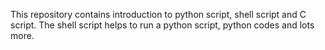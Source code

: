 This repository contains introduction to python script, shell script and C script.
The shell script helps to run a python script, python codes and lots more.
